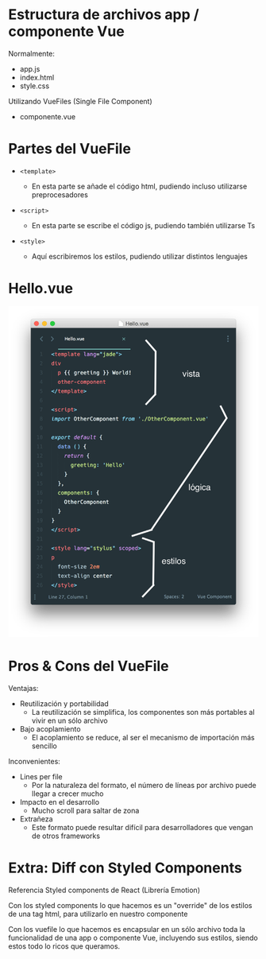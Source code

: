 # Estructura de archivos app / componente Vue

Normalmente:

- app.js
- index.html
- style.css

Utilizando VueFiles (Single File Component)

- componente.vue

# Partes del VueFile

- `<template>`
	- En esta parte se añade el código html, pudiendo incluso utilizarse preprocesadores

- `<script>` 
	- En esta parte se escribe el código js, pudiendo también utilizarse Ts

- `<style>`
	- Aquí escribiremos los estilos, pudiendo utilizar distintos lenguajes 

	
# Hello.vue

![bg h:240](./assets/vuefile.png)


# Pros & Cons del VueFile

Ventajas:

- Reutilización y portabilidad
	- La reutilización se simplifica, los componentes son más portables al vivir en un sólo archivo
- Bajo acoplamiento
	- El acoplamiento se reduce, al ser el mecanismo de importación más sencillo

Inconvenientes:

- Lines per file
	- Por la naturaleza del formato, el número de líneas por archivo puede llegar a crecer mucho
- Impacto en el desarrollo
	- Mucho scroll para saltar de zona
- Extrañeza
	- Este formato puede resultar difícil para desarrolladores que vengan de otros frameworks

# Extra: Diff con Styled Components

Referencia Styled components de React (Librería Emotion)

Con los styled components lo que hacemos es un "override" de los estilos de una tag html, para utilizarlo en nuestro componente

Con los vuefile lo que hacemos es encapsular en un sólo archivo toda la funcionalidad de una app o componente Vue, incluyendo sus estilos, siendo estos todo lo ricos que queramos.
